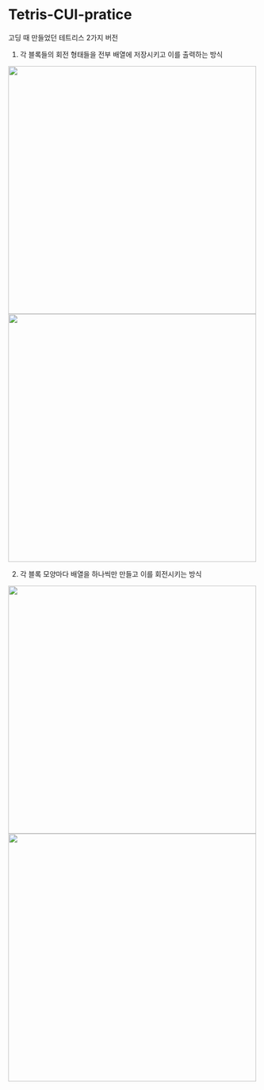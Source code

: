 # Tetris-CUI-pratice
고딩 때 만들었던 테트리스 2가지 버전

1. 각 블록들의 회전 형태들을 전부 배열에 저장시키고 이를 출력하는 방식

<img src ="https://github.com/kdw7921/Tetris-CUI-pratice/assets/34418693/eca6ce93-69d9-4b33-bef5-14f030bc6796" width="500">

<img src ="https://github.com/kdw7921/Tetris-CUI-pratice/assets/34418693/08ce05c8-2867-4dbe-9de9-b21cd7a4960c" width="500">

2. 각 블록 모양마다 배열을 하나씩만 만들고 이를 회전시키는 방식

<img src ="https://github.com/kdw7921/Tetris-CUI-pratice/assets/34418693/21914284-110f-4fbb-a132-940eb7764efd" width="500">

<img src ="https://github.com/kdw7921/Tetris-CUI-pratice/assets/34418693/5842ea9a-d324-41f9-9821-4790d4e01539" width="500">

